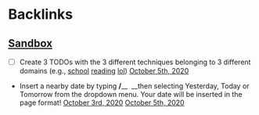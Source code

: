 
# Backlinks
## [Sandbox](<Sandbox.md>)
- [ ] Create 3 TODOs with the 3 different techniques belonging to 3 different domains (e.g., [school](<school.md>) [reading](<reading.md>) [lol](<lol.md>)) [October 5th, 2020](<October 5th, 2020.md>)

- Insert a nearby date by typing **/**__  __then selecting Yesterday, Today or Tomorrow from the dropdown menu. Your date will be inserted in the page format! [October 3rd, 2020](<October 3rd, 2020.md>) [October 5th, 2020](<October 5th, 2020.md>)

